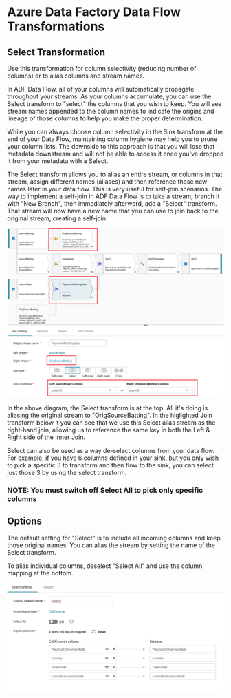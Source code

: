 # Azure Data Factory Data Flow Transformations

## Select Transformation

Use this transformation for column selectivity (reducing number of columns) or to alias columns and stream names.

In ADF Data Flow, all of your columns will automatically propagate throughout your streams. As your columns accumulate, you can use the Select transform to "select" the columns that you wish to keep. You will see stream names appended to the column names to indicate the origins and lineage of those columns to help you make the proper determination.

While you can always choose column selectivity in the Sink transform at the end of your Data Flow, maintaining column hygiene may help you to prune your column lists. The downside to this approach is that you will lose that metadata downstream and will not be able to access it once you've dropped it from your metadata with a Select.

The Select transform allows you to alias an entire stream, or columns in that stream, assign different names (aliases) and then reference those new names later in your data flow. This is very useful for self-join scenarios. The way to implement a self-join in ADF Data Flow is to take a stream, branch it with "New Branch", then immediately afterward, add a "Select" transform. That stream will now have a new name that you can use to join back to the original stream, creating a self-join:

![Self-join](../images/selfjoin.png "Self-join")

In the above diagram, the Select transform is at the top. All it's doing is aliasing the original stream to "OrigSourceBatting". In the higlighted Join transform below it you can see that we use this Select alias stream as the right-hand join, allowing us to reference the same key in both the Left & Right side of the Inner Join.

Select can also be used as a way de-select columns from your data flow. For example, if you have 6 columns defined in your sink, but you only wish to pick a specific 3 to transform and then flow to the sink, you can select just those 3 by using the select transform.

### NOTE: You must switch off Select All to pick only specific columns ###

## Options

The default setting for "Select" is to include all incoming columns and keep those original names. You can alias the stream by setting the name of the Select transform.

To alias individual columns, deselect "Select All" and use the column mapping at the bottom.

![Select Transformation](../images/select001.png "Select Alias")
